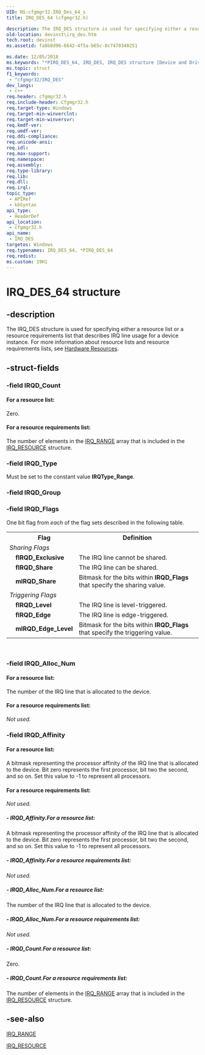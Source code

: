 ```yaml
---
UID: NS:cfgmgr32.IRQ_Des_64_s
title: IRQ_DES_64 (cfgmgr32.h)

description: The IRQ_DES structure is used for specifying either a resource list or a resource requirements list that describes IRQ line usage for a device instance. For more information about resource lists and resource requirements lists, see Hardware Resources.
old-location: devinst\irq_des.htm
tech.root: devinst
ms.assetid: fa8b8d96-6642-4f5a-b65c-0c7470340251

ms.date: 12/05/2018
ms.keywords: "*PIRQ_DES_64, IRQ_DES, IRQ_DES structure [Device and Driver Installation], IRQ_DES_64, PIRQ_DES, PIRQ_DES structure pointer [Device and Driver Installation], cfgmgr32/IRQ_DES, cfgmgr32/PIRQ_DES, cfgmgrst_039f414c-eefc-46f0-acbe-a94d09406d92.xml, devinst.irq_des"
ms.topic: struct
f1_keywords: 
 - "cfgmgr32/IRQ_DES"
dev_langs:
 - c++
req.header: cfgmgr32.h
req.include-header: Cfgmgr32.h
req.target-type: Windows
req.target-min-winverclnt: 
req.target-min-winversvr: 
req.kmdf-ver: 
req.umdf-ver: 
req.ddi-compliance: 
req.unicode-ansi: 
req.idl: 
req.max-support: 
req.namespace: 
req.assembly: 
req.type-library: 
req.lib: 
req.dll: 
req.irql: 
topic_type:
 - APIRef
 - kbSyntax
api_type:
 - HeaderDef
api_location:
 - cfgmgr32.h
api_name:
 - IRQ_DES
targetos: Windows
req.typenames: IRQ_DES_64, *PIRQ_DES_64
req.redist: 
ms.custom: 19H1
---
```


# IRQ_DES_64 structure


## -description


The IRQ_DES structure is used for specifying either a resource list or a resource requirements list that describes IRQ line usage for a device instance. For more information about resource lists and resource requirements lists, see <a href="https://docs.microsoft.com/windows-hardware/drivers/kernel/hardware-resources">Hardware Resources</a>.


## -struct-fields




### -field IRQD_Count





#### For a resource list:

Zero.



#### For a resource requirements list:

The number of elements in the <a href="https://docs.microsoft.com/windows/desktop/api/cfgmgr32/ns-cfgmgr32-irq_range_s">IRQ_RANGE</a> array that is included in the <a href="https://docs.microsoft.com/windows/desktop/api/cfgmgr32/ns-cfgmgr32-irq_resource_32_s">IRQ_RESOURCE</a> structure.


### -field IRQD_Type

Must be set to the constant value <b>IRQType_Range</b>.


### -field IRQD_Group

 


### -field IRQD_Flags

One bit flag from <i>each</i> of the flag sets described in the following table.

<table>
<tr>
<th></th>
<th>Flag</th>
<th>Definition</th>
</tr>
<tr>
<td colspan="2">
<i>Sharing Flags</i>

</td>
<td></td>
</tr>
<tr>
<td></td>
<td>
<b>fIRQD_Exclusive</b>

</td>
<td>
The IRQ line cannot be shared.

</td>
</tr>
<tr>
<td></td>
<td>
<b>fIRQD_Share</b>

</td>
<td>
The IRQ line can be shared.

</td>
</tr>
<tr>
<td></td>
<td>
<b>mIRQD_Share</b>

</td>
<td>
Bitmask for the bits within <b>IRQD_Flags</b> that specify the sharing value.

</td>
</tr>
<tr>
<td colspan="2">
<i>Triggering Flags</i>

</td>
<td></td>
</tr>
<tr>
<td></td>
<td>
<b>fIRQD_Level</b>

</td>
<td>
The IRQ line is level-triggered.

</td>
</tr>
<tr>
<td></td>
<td>
<b>fIRQD_Edge</b>

</td>
<td>
The IRQ line is edge-triggered.

</td>
</tr>
<tr>
<td></td>
<td>
<b>mIRQD_Edge_Level</b>

</td>
<td>
Bitmask for the bits within <b>IRQD_Flags</b> that specify the triggering value.

</td>
</tr>
</table>
 


### -field IRQD_Alloc_Num





#### For a resource list:

The number of the IRQ line that is allocated to the device.



#### For a resource requirements list:

<i>Not used.</i>


### -field IRQD_Affinity





#### For a resource list:

A bitmask representing the processor affinity of the IRQ line that is allocated to the device. Bit zero represents the first processor, bit two the second, and so on. Set this value to -1 to represent all processors. 



#### For a resource requirements list:

<i>Not used.</i>


##### - IRQD_Affinity.For a resource list:

A bitmask representing the processor affinity of the IRQ line that is allocated to the device. Bit zero represents the first processor, bit two the second, and so on. Set this value to -1 to represent all processors. 


##### - IRQD_Affinity.For a resource requirements list:

<i>Not used.</i>


##### - IRQD_Alloc_Num.For a resource list:

The number of the IRQ line that is allocated to the device.


##### - IRQD_Alloc_Num.For a resource requirements list:

<i>Not used.</i>


##### - IRQD_Count.For a resource list:

Zero.


##### - IRQD_Count.For a resource requirements list:

The number of elements in the <a href="https://docs.microsoft.com/windows/desktop/api/cfgmgr32/ns-cfgmgr32-irq_range_s">IRQ_RANGE</a> array that is included in the <a href="https://docs.microsoft.com/windows/desktop/api/cfgmgr32/ns-cfgmgr32-irq_resource_32_s">IRQ_RESOURCE</a> structure.


## -see-also




<a href="https://docs.microsoft.com/windows/desktop/api/cfgmgr32/ns-cfgmgr32-irq_range_s">IRQ_RANGE</a>



<a href="https://docs.microsoft.com/windows/desktop/api/cfgmgr32/ns-cfgmgr32-irq_resource_32_s">IRQ_RESOURCE</a>
 

 

